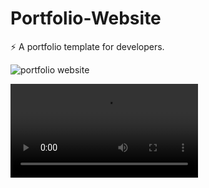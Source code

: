 

# Portfolio-Website
⚡️ A portfolio template for developers.

![portfolio website](https://user-images.githubusercontent.com/75857304/113009838-c23d1300-9191-11eb-9fb3-2d16a851a14c.png)

![portfolio website](https://user-images.githubusercontent.com/75857304/113011565-59569a80-9193-11eb-966c-852ea1dbbae3.mp4)


